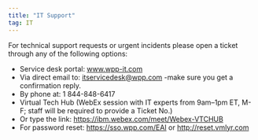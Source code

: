 ```yaml
---
title: "IT Support"
tag: IT
---
```

For technical support requests or urgent incidents please open a ticket through any of the following options: 

-   Service desk portal: www.wpp-it.com
-   Via direct email to: itservicedesk@wpp.com -make sure you get a confirmation reply.
-   By phone at: 1 844-848-6417
-   Virtual Tech Hub (WebEx session with IT experts from 9am–1pm ET, M-F; staff will be required to provide a Ticket No.)
-   Or type the link: https://ibm.webex.com/meet/Webex-VTCHUB
-   For password reset: https://sso.wpp.com/EAI or http://reset.vmlyr.com
